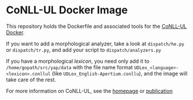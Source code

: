 # CoNLL-UL Docker Image

This repository holds the Dockerfile and associated tools for the [CoNLL-UL Docker](https://hub.docker.com/r/habeanf/conllul/).

If you want to add a morphological analyzer, take a look at `dispatch/he.py` or `dispatch/tr.py`, and add your script to `dispatch/analyzers.py`

If you have a morphological *lexicon*, you need only add it to `/home/gopath/src/yap/data` with the file name format `UDLex_<language>-<lexicon>.conllul` (like `UDLex_English-Apertium.conllu`), and the image will take care of the rest.

For more information on CoNLL-UL, see the [homepage](https://conllul.github.io) or [publication](http://www.lrec-conf.org/proceedings/lrec2018/pdf/625.pdf)
